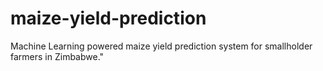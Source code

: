 # maize-yield-prediction
Machine Learning powered maize yield prediction system for smallholder farmers in Zimbabwe."
